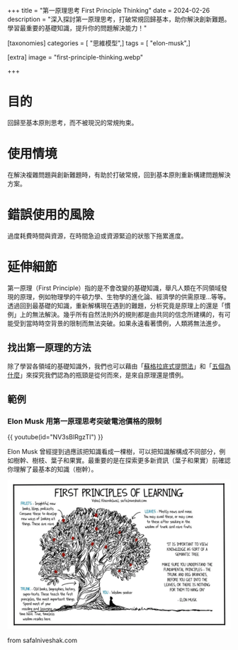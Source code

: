 +++
title = "第一原理思考 First Principle Thinking"
date = 2024-02-26
description = "深入探討第一原理思考，打破常規回歸基本，助你解決創新難題。學習最重要的基礎知識，提升你的問題解決能力！"

[taxonomies]
categories = [ "思維模型",]
tags = [ "elon-musk",]

[extra]
image = "first-principle-thinking.webp"

+++

# 目的
回歸至基本原則思考，而不被現況的常規拘束。

# 使用情境
在解決複雜問題與創新難題時，有助於打破常規，回到基本原則重新構建問題解決方案。

# 錯誤使用的風險
過度耗費時間與資源，在時間急迫或資源緊迫的狀態下拖累進度。

# 延伸細節

第一原理（First Principle）指的是不會改變的基礎知識，舉凡人類在不同領域發現的原理，例如物理學的牛頓力學、生物學的進化論、經濟學的供需原理...等等。透過回到最基礎的知識，重新解構現在遇到的難題，分析究竟是原理上的還是「慣例」上的無法解決。幾乎所有自然法則外的規則都是由共同的信念所建構的，有可能受到當時時空背景的限制而無法突破。如果永遠看著慣例，人類將無法進步。

## 找出第一原理的方法

除了學習各領域的基礎知識外，我們也可以藉由「[蘇格拉底式提問法](@/wisdom/methods/socratic-questioning/index.md)」和「[五個為什麼](https://zh.wikipedia.org/zh-tw/%E4%BA%94%E4%B8%AA%E4%B8%BA%E4%BB%80%E4%B9%88)」來探究我們認為的瓶頸是從何而來，是來自原理還是慣例。

## 範例

### Elon Musk 用第一原理思考突破電池價格的限制
{{ youtube(id="NV3sBlRgzTI") }}

Elon Musk 曾經提到過應該把知識看成一棵樹，可以把知識解構成不同部分，例如樹幹、樹枝、葉子和果實。最重要的是在探索更多新資訊（葉子和果實）前確認你理解了最基本的知識（樹幹）。

![](first-principle-of-learning.webp)
<p class="image-caption">from safalniveshak.com</p>
